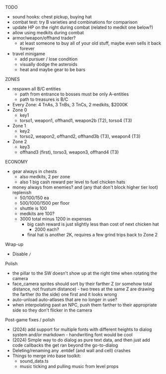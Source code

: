 TODO
* sound hooks: chest pickup, buying hat
* combat test: try B varieties and combinations for comparison
* update HP on the right during combat (related to medkit one below?)
* allow using medkits during combat
* armor/weapon/offhand trader?
  * at least someone to buy all of your old stuff, maybe even sells it back forever
* travel minigame
  * add pursuer / lose condition
  * visually dodge the asteroids
  * heat and maybe gear to be bars

ZONES
* respawn all B/C entities
  * path from entrance to bosses must be only A-entities
  * path to treasures is B/C
* Every Zone: 4 TnAs, 3 TnBs, 3 TnCs, 2 medkits, $2000K
* Zone 0
  * key1
  * torso1, weapon1, offhand1, weapon2b (T2), torso4 (T3)
* Zone 1
  * key2
  * torso2, weapon2, offhand2, offhand3b (T3), weapon4 (T3)
* Zone 2
  * key3
  * offhand3 (first), torso3, weapon3, offhand4 (T3)

ECONOMY
* gear always in chests
  * also medkits, 2 per zone
  * also 1 big cash reward per level to fuel chicken hats
* money always from enemies? and (any that don't block higher tier loot) replenish
  * 50/100/150 ea
  * 500/1000/1500 per floor
  * shuttle is 100
  * medkits are 100?
  * 3000 total minus 1200 in expenses
    * big cash reward is just slightly less than cost of next chicken hat
      * 2000 each?
    * final hat is another 2K, requires a few grind trips back to Zone 2

Wrap-up
* Disable `/`

Polish
* the pillar to the SW doesn't show up at the right time when rotating the camera
* face_camera sprites should sort by their farther Z (or somehow total distance, not frustum distance) - two trees at the same Z are drawing the farther (to the side) one first and it looks wrong
* auto-unload auto-atlases that are no longer in use?
* when interpolating past an NPC, push them farther to their appropriate side so they don't flicker in the camera

Post-game fixes / polish
* (2024) add support for multiple fonts with different heights to dialog system and/or markdown - handwriting font would be cool
* (2024) Simple way to do dialog as pure text data, and then just add code callbacks the get ran beyond the go-to-dialog
* Deleting/renaming any .entdef (and wall and cell) crashes
* Things to merge into base toolkit:
  * sound_data.ts
  * music ticking and pulling music from level props
